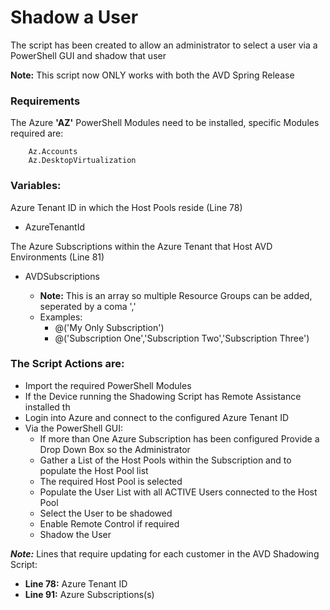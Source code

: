 # Shadow a User

The script has been created to allow an administrator to select a user via a PowerShell GUI
and shadow that user

**Note:** This script now ONLY works with both the AVD Spring Release

### Requirements

The Azure **'AZ'** PowerShell Modules need to be installed, specific Modules required are:

        Az.Accounts
        Az.DesktopVirtualization

### Variables:

Azure Tenant ID in which the Host Pools reside (Line 78)
        
- AzureTenantId

The Azure Subscriptions within the Azure Tenant that Host AVD Environments (Line 81)
            
- AVDSubscriptions
            
  - **Note:** This is an array so multiple Resource Groups can be added, seperated by a coma ','
  - Examples: 
    - @('My Only Subscription')
    - @('Subscription One','Subscription Two','Subscription Three')


### The Script Actions are:
- Import the required PowerShell Modules
- If the Device running the Shadowing Script has Remote Assistance installed th
- Login into Azure and connect to the configured Azure Tenant ID
- Via the PowerShell GUI:
  - If more than One Azure Subscription has been configured Provide a Drop Down Box so the Administrator
  - Gather a List of the Host Pools within the Subscription and to populate the Host Pool list
  - The required Host Pool is selected
  - Populate the User List with all ACTIVE Users connected to the Host Pool
  - Select the User to be shadowed
  - Enable Remote Control if required
  - Shadow the User


_**Note:**_ Lines that require updating for each customer in the AVD Shadowing Script:
- **Line 78:** Azure Tenant ID
- **Line 91:** Azure Subscriptions(s)